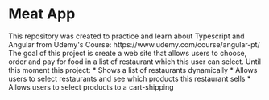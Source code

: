 
<h1>Meat App</h1>
This repository was created to practice and learn about Typescript and Angular from Udemy's Course:
https://www.udemy.com/course/angular-pt/
The goal of this project is create a web site that allows users to choose, order and pay for food in a list of restaurant which this user can select.
Until this moment this project:
* Shows a list of restaurants dynamically
* Allows users to select restaurants and see which products this restaurant sells
* Allows users to select products to a cart-shipping
